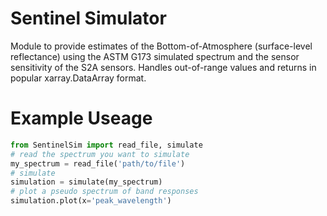# Sentinel Simulator
Module to provide estimates of the Bottom-of-Atmosphere (surface-level reflectance) using the ASTM G173 simulated spectrum and the sensor sensitivity of the S2A sensors.
Handles out-of-range values and returns in popular xarray.DataArray format.

# Example Useage

```python
from SentinelSim import read_file, simulate
# read the spectrum you want to simulate
my_spectrum = read_file('path/to/file')
# simulate
simulation = simulate(my_spectrum)
# plot a pseudo spectrum of band responses
simulation.plot(x='peak_wavelength')
```
